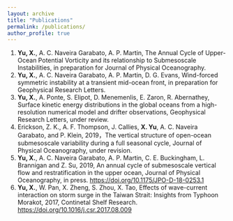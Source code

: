 ```yaml
---
layout: archive
title: "Publications"
permalink: /publications/
author_profile: true
---
```




1. **Yu, X.**, A. C. Naveira Garabato, A. P. Martin, The Annual Cycle of Upper-Ocean Potential Vorticity and its relationship to Submesoscale Instabilities, in preparation for Journal of Physical Oceanography. 
2. **Yu, X.**, A. C. Naveira Garabato, A. P. Martin, D. G. Evans, Wind-forced symmetric instability at a transient mid-ocean front, in preparation for Geophysical Research Letters. 
3. **Yu, X.**, A. Ponte, S. Elipot, D. Menemenlis, E. Zaron, R. Abernathey, Surface kinetic energy distributions in the global oceans from a high-resolution numerical model and drifter observations, Geophysical Research Letters, under review.
4.  Erickson, Z. K., A. F. Thompson, J. Callies, **X. Yu**, A. C. Naveira Garabato, and P. Klein, 2019，The vertical structure of open-ocean submesoscale variability during a full seasonal cycle, Journal of Physical Oceanography, under revision.
5. **Yu, X.**, A. C. Naveira Garabato, A. P. Martin, C. E. Buckingham, L. Brannigan and Z. Su, 2019, An annual cycle of submesoscale vertical flow and restratification in the upper ocean, Journal of Physical Oceanography, in press. https://doi.org/10.1175/JPO-D-18-0253.1
6. **Yu, X.**, W. Pan, X. Zheng, S. Zhou, X. Tao, Effects of wave-current interaction on storm surge in the Taiwan Strait: Insights from Typhoon Morakot, 2017, Continetal Shelf Research. https://doi.org/10.1016/j.csr.2017.08.009
